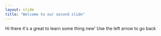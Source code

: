 ```yaml
---
layout: slide
title: "Welcome to our second slide"
---
```

Hi there it's a great to learn some thing new'
Use the left arrow to go back
